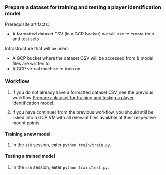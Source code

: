 ### Prepare a dataset for training and testing a player identification model

Prerequisite artifacts:
* A formatted dataset CSV (in a GCP bucket) we will use to create train and test sets

Infrastructure that will be used:
* A GCP bucket where the dataset CSV will be accessed from & model files are written to
* A GCP virtual machine to train on

### Workflow

1. If you do not already have a formatted dataset CSV, see the previous workflow [Prepare a dataset for training and testing a player identification model](../dataset_preparation/README.md).

1. If you have continued from the previous workflow, you should still be `ssh`ed into a GCP VM with all relevant files available at their respective mount points.

#### Training a new model

1. In the `ssh` session, enter `python train/train.py`.

#### Testing a trained model

1. In the `ssh` session, enter `python train/test.py`.